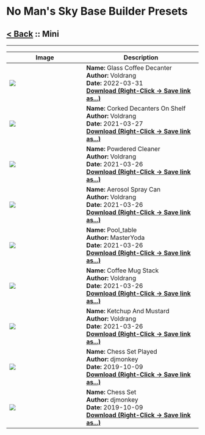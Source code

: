 # No Man's Sky Base Builder Presets  

## [< Back](https://charliebanks.github.io/nms-base-builder-presets/) :: Mini

___


<table cellpadding="10">
<thead>
    <tr>
        <th>Image</th>
        <th>Description</th>
    </tr>
</thead>
<tbody>
    <tr>
            <td width="40%"><img src="https://raw.githubusercontent.com/charliebanks/nms-base-builder-presets/master/images/Mini/Voldrang_GlassCoffeeDecanter.jpg"></td>
            <td valign="top" width="60%"><b>Name:</b> Glass Coffee Decanter <br /> <b>Author:</b> Voldrang <br /><b>Date:</b> 2022-03-31 <br /> <b><a href="https://raw.githubusercontent.com/charliebanks/nms-base-builder-presets/master/Mini/Voldrang_GlassCoffeeDecanter.json">Download (Right-Click -> Save link as...)</a></b></td>
        </tr><tr>
            <td width="40%"><img src="https://raw.githubusercontent.com/charliebanks/nms-base-builder-presets/master/images/Mini/Voldrang_CorkedDecantersOnShelf.jpg"></td>
            <td valign="top" width="60%"><b>Name:</b> Corked Decanters On Shelf <br /> <b>Author:</b> Voldrang <br /><b>Date:</b> 2021-03-27 <br /> <b><a href="https://raw.githubusercontent.com/charliebanks/nms-base-builder-presets/master/Mini/Voldrang_CorkedDecantersOnShelf.json">Download (Right-Click -> Save link as...)</a></b></td>
        </tr><tr>
            <td width="40%"><img src="https://raw.githubusercontent.com/charliebanks/nms-base-builder-presets/master/images/Mini/Voldrang_PowderedCleaner.jpg"></td>
            <td valign="top" width="60%"><b>Name:</b> Powdered Cleaner <br /> <b>Author:</b> Voldrang <br /><b>Date:</b> 2021-03-26 <br /> <b><a href="https://raw.githubusercontent.com/charliebanks/nms-base-builder-presets/master/Mini/Voldrang_PowderedCleaner.json">Download (Right-Click -> Save link as...)</a></b></td>
        </tr><tr>
            <td width="40%"><img src="https://raw.githubusercontent.com/charliebanks/nms-base-builder-presets/master/images/Mini/Voldrang_AerosolSprayCan.jpg"></td>
            <td valign="top" width="60%"><b>Name:</b> Aerosol Spray Can <br /> <b>Author:</b> Voldrang <br /><b>Date:</b> 2021-03-26 <br /> <b><a href="https://raw.githubusercontent.com/charliebanks/nms-base-builder-presets/master/Mini/Voldrang_AerosolSprayCan.json">Download (Right-Click -> Save link as...)</a></b></td>
        </tr><tr>
            <td width="40%"><img src="https://raw.githubusercontent.com/charliebanks/nms-base-builder-presets/master/images/missing_thumbnail.jpg"></td>
            <td valign="top" width="60%"><b>Name:</b> Pool_table <br /> <b>Author:</b> MasterYoda <br /><b>Date:</b> 2021-03-26 <br /> <b><a href="https://raw.githubusercontent.com/charliebanks/nms-base-builder-presets/master/Mini/MasterYoda_Pool_table.json">Download (Right-Click -> Save link as...)</a></b></td>
        </tr><tr>
            <td width="40%"><img src="https://raw.githubusercontent.com/charliebanks/nms-base-builder-presets/master/images/Mini/Voldrang_CoffeeMugStack.jpg"></td>
            <td valign="top" width="60%"><b>Name:</b> Coffee Mug Stack <br /> <b>Author:</b> Voldrang <br /><b>Date:</b> 2021-03-26 <br /> <b><a href="https://raw.githubusercontent.com/charliebanks/nms-base-builder-presets/master/Mini/Voldrang_CoffeeMugStack.json">Download (Right-Click -> Save link as...)</a></b></td>
        </tr><tr>
            <td width="40%"><img src="https://raw.githubusercontent.com/charliebanks/nms-base-builder-presets/master/images/Mini/Voldrang_KetchupAndMustard.jpg"></td>
            <td valign="top" width="60%"><b>Name:</b> Ketchup And Mustard <br /> <b>Author:</b> Voldrang <br /><b>Date:</b> 2021-03-26 <br /> <b><a href="https://raw.githubusercontent.com/charliebanks/nms-base-builder-presets/master/Mini/Voldrang_KetchupAndMustard.json">Download (Right-Click -> Save link as...)</a></b></td>
        </tr><tr>
            <td width="40%"><img src="https://raw.githubusercontent.com/charliebanks/nms-base-builder-presets/master/images/Mini/djmonkey_ChessSetPlayed.jpg"></td>
            <td valign="top" width="60%"><b>Name:</b> Chess Set Played <br /> <b>Author:</b> djmonkey <br /><b>Date:</b> 2019-10-09 <br /> <b><a href="https://raw.githubusercontent.com/charliebanks/nms-base-builder-presets/master/Mini/djmonkey_ChessSetPlayed.json">Download (Right-Click -> Save link as...)</a></b></td>
        </tr><tr>
            <td width="40%"><img src="https://raw.githubusercontent.com/charliebanks/nms-base-builder-presets/master/images/Mini/djmonkey_ChessSet.jpg"></td>
            <td valign="top" width="60%"><b>Name:</b> Chess Set <br /> <b>Author:</b> djmonkey <br /><b>Date:</b> 2019-10-09 <br /> <b><a href="https://raw.githubusercontent.com/charliebanks/nms-base-builder-presets/master/Mini/djmonkey_ChessSet.json">Download (Right-Click -> Save link as...)</a></b></td>
        </tr>
</tbody>
</table>
    